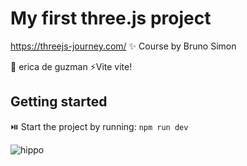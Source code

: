 # My first three.js project

https://threejs-journey.com/
✨ Course by Bruno Simon

👾 erica de guzman
⚡Vite vite!

## Getting started

⏯️ Start the project by running:
`npm run dev`

![hippo](https://media3.giphy.com/media/aUovxH8Vf9qDu/giphy.gif)
